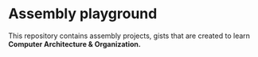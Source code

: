 # Assembly playground
This repository contains assembly projects,
gists that are created to learn **Computer Architecture & Organization.**
